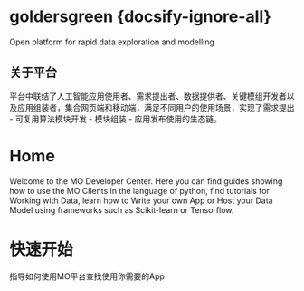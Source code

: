 # goldersgreen {docsify-ignore-all}
Open platform for rapid data exploration and modelling

## 关于平台
平台中联结了人工智能应用使用者、需求提出者、数据提供者、关键模组开发者以及应用组装者，集合网页端和移动端，满足不同用户的使用场景，实现了需求提出 - 可复用算法模块开发 - 模块组装 - 应用发布使用的生态链。

# Home
Welcome to the MO Developer Center. 
Here you can find guides showing how to use the MO Clients in the language of python,
find tutorials for Working with Data, learn how to Write your own App
 or Host your Data Model using frameworks such as Scikit-learn or Tensorflow.

# 快速开始
指导如何使用MO平台查找使用你需要的App



<!--
这些是注释文本，不会显示

# 开始
	如何寻找可用的module/app/dataset
	如何寻找别人提出的app需求
	如何创建第一个app
# APP开发
	notebook相关功能介绍
	如何调用别人写好的module、dataset
	如何将做好的项目deploy
	如何用写好的app回答需求
# 发布需求
	在哪里可以发布需求
	发布需求的类型及注意事项
		module
		dataset
# 交流讨论
	如何回答别人的问题

-->

